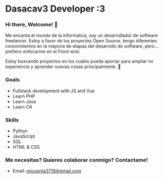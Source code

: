 # Dasacav3 Developer :3
### Hi there, Welcome! 👋

Me encanta el mundo de la informatica, soy un desarrollador de software freelancer. Estoy a favor de los proyectos Open Source, tengo diferentes conocimientos en la mayoria de etapas del desarrollo de software, pero... prefiero enfocarme en el Front-end.

Estoy buscando proyectos en los cuales pueda aportar para ampliar mi experiencia y aprender nuevas cosas principalmente. 📌

### Goals
- Fullstack development with JS and Vue
- Learn PHP
- Learn Java
- Learn C#

### Skills
- Python
- JavaScript
- SQL
- HTML & CSS

### Me necesitas? Quieres colaborar conmigo? Contactame!
- Email: micuenta3719@gmail.com


<!--
**Dasacav3/Dasacav3** is a ✨ _special_ ✨ repository because its `README.md` (this file) appears on your GitHub profile.

Here are some ideas to get you started:

- 🔭 I’m currently working on ...
- 🌱 I’m currently learning ...
- 👯 I’m looking to collaborate on ...
- 🤔 I’m looking for help with ...
- 💬 Ask me about ...
- 📫 How to reach me: ...
- 😄 Pronouns: ...
- ⚡ Fun fact: ...
-->
